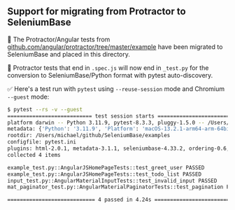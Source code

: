 ## Support for migrating from Protractor to SeleniumBase

🔵 The Protractor/Angular tests from [github.com/angular/protractor/tree/master/example](https://github.com/angular/protractor/tree/master/example) have been migrated to SeleniumBase and placed in this directory.

🔵 Protractor tests that end in ``.spec.js`` will now end in ``_test.py`` for the conversion to SeleniumBase/Python format with pytest auto-discovery.

✅ Here's a test run with ``pytest`` using ``--reuse-session`` mode and Chromium ``--guest`` mode:

```bash
$ pytest --rs -v --guest
=========================== test session starts ============================
platform darwin -- Python 3.11.9, pytest-8.3.3, pluggy-1.5.0 -- /Users/michael/.virtualenvs/sbase11/bin/python
metadata: {'Python': '3.11.9', 'Platform': 'macOS-13.2.1-arm64-arm-64bit', 'Packages': {'pytest': '8.3.3', 'pluggy': '1.5.0'}, 'Plugins': {'cov': '6.0.0', 'html': '2.0.1', 'metadata': '3.1.1', 'seleniumbase': '4.33.2', 'ordering': '0.6', 'rerunfailures': '15.0', 'xdist': '3.6.1'}}
rootdir: /Users/michael/github/SeleniumBase/examples
configfile: pytest.ini
plugins: html-2.0.1, metadata-3.1.1, seleniumbase-4.33.2, ordering-0.6, rerunfailures-15.0, xdist-3.6.1
collected 4 items

example_test.py::AngularJSHomePageTests::test_greet_user PASSED
example_test.py::AngularJSHomePageTests::test_todo_list PASSED
input_test.py::AngularMaterialInputTests::test_invalid_input PASSED
mat_paginator_test.py::AngularMaterialPaginatorTests::test_pagination PASSED

============================ 4 passed in 4.24s =============================
```
